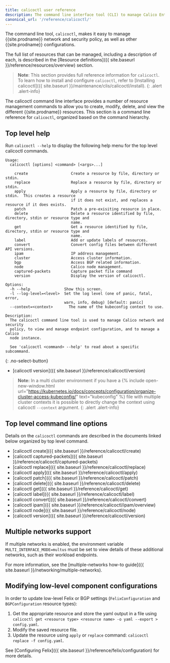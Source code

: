 ```yaml
---
title: calicoctl user reference
description: The command line interface tool (CLI) to manage Calico Enterprise network and security policy.
canonical_url: '/reference/calicoctl/'
---
```


The command line tool, `calicoctl`, makes it easy to manage {{site.prodname}}
network and security policy, as well as other {{site.prodname}} configurations.

The full list of resources that can be managed, including a description of each,
is described in the [Resource definitions]({{ site.baseurl }}/reference/resources/overview)
section.

> **Note**: This section provides full reference information for `calicoctl`. To learn
> how to install and configure `calicoctl`, refer to
> [Installing calicoctl]({{ site.baseurl }}/maintenance/clis/calicoctl/install).
{: .alert .alert-info}

The calicoctl command line interface provides a number of resource management
commands to allow you to create, modify, delete, and view the different
{{site.prodname}} resources. This section is a command line reference for
`calicoctl`, organized based on the command hierarchy.

## Top level help

Run `calicoctl --help` to display the following help menu for the top level
calicoctl commands.

```
Usage:
  calicoctl [options] <command> [<args>...]

    create                   Create a resource by file, directory or stdin.
    replace                  Replace a resource by file, directory or stdin.
    apply                    Apply a resource by file, directory or stdin.  This creates a resource
                             if it does not exist, and replaces a resource if it does exists.
    patch                    Patch a pre-exisiting resource in place.
    delete                   Delete a resource identified by file, directory, stdin or resource type and
                             name.
    get                      Get a resource identified by file, directory, stdin or resource type and
                             name.
    label                    Add or update labels of resources.
    convert                  Convert config files between different API versions.
    ipam                     IP address management.
    cluster                  Access cluster information.
    bgp                      Access BGP related information.
    node                     Calico node management.
    captured-packets         Capture packet file command
    version                  Display the version of calicoctl.

Options:
  -h --help               Show this screen.
  -l --log-level=<level>  Set the log level (one of panic, fatal, error,
                          warn, info, debug) [default: panic]
  --context=<context>	    The name of the kubeconfig context to use.

Description:
  The calicoctl command line tool is used to manage Calico network and security
  policy, to view and manage endpoint configuration, and to manage a Calico
  node instance.

  See 'calicoctl <command> --help' to read about a specific subcommand.
```
{: .no-select-button}
-  [calicoctl version]({{ site.baseurl }}/reference/calicoctl/version)


> **Note:** In a multi cluster environment if you have a {% include open-new-window.html url="https://kubernetes.io/docs/concepts/configuration/organize-cluster-access-kubeconfig/" text="kubeconfig" %} file with multiple cluster contexts it is possible to directly change the context using calicoctl `--context` argument.
{: .alert .alert-info}

## Top level command line options

Details on the `calicoctl` commands are described in the documents linked below
organized by top level command.

-  [calicoctl create]({{ site.baseurl }}/reference/calicoctl/create)
-  [calicoctl captured-packets]({{ site.baseurl }}/reference/calicoctl/captured-packets)
-  [calicoctl replace]({{ site.baseurl }}/reference/calicoctl/replace)
-  [calicoctl apply]({{ site.baseurl }}/reference/calicoctl/apply)
-  [calicoctl patch]({{ site.baseurl }}/reference/calicoctl/patch)
-  [calicoctl delete]({{ site.baseurl }}/reference/calicoctl/delete)
-  [calicoctl get]({{ site.baseurl }}/reference/calicoctl/get)
-  [calicoctl label]({{ site.baseurl }}/reference/calicoctl/label)
-  [calicoctl convert]({{ site.baseurl }}/reference/calicoctl/convert)
-  [calicoctl ipam]({{ site.baseurl }}/reference/calicoctl/ipam/overview)
-  [calicoctl node]({{ site.baseurl }}/reference/calicoctl/node)
-  [calicoctl version]({{ site.baseurl }}/reference/calicoctl/version)

## Multiple networks support

If multiple networks is enabled, the environment variable `MULTI_INTERFACE_MODE=multus` must be set to view details of these additional networks, 
such as their workload endpoints.

For more information, see the [multiple-networks how-to guide]({{ site.baseurl }}/networking/multiple-networks).

## Modifying low-level component configurations

In order to update low-level Felix or BGP settings (`FelixConfiguration` and `BGPConfiguration` resource types):
1. Get the appropriate resource and store the yaml output in a file using `calicoctl get <resource type> <resource name> -o yaml --export > config.yaml`.
1. Modify the saved resource file.
1. Update the resource using `apply` or `replace` command: `calicoctl replace -f config.yaml`.

See [Configuring Felix]({{ site.baseurl }}/reference/felix/configuration) for more details.
